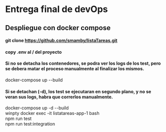 # Entrega final de devOps

## Despliegue con docker compose
#### git clone https://github.com/smamby/listaTareas.git
#### copy .env al / del proyecto  
#### Si no se detacha los contenedores, se podra ver los logs de los test, pero se debera matar el proceso manualmente al finalizar los mismos.
docker-compose up --build  

#### Si se detachan (-d), los test se ejecutaran en segundo plano, y no se veran sus logs, habra que correrlos manualmente.
docker-compose up -d --build  
winpty docker exec -it listatareas-app-1 bash  
npm run test  
npm run test:integration  
